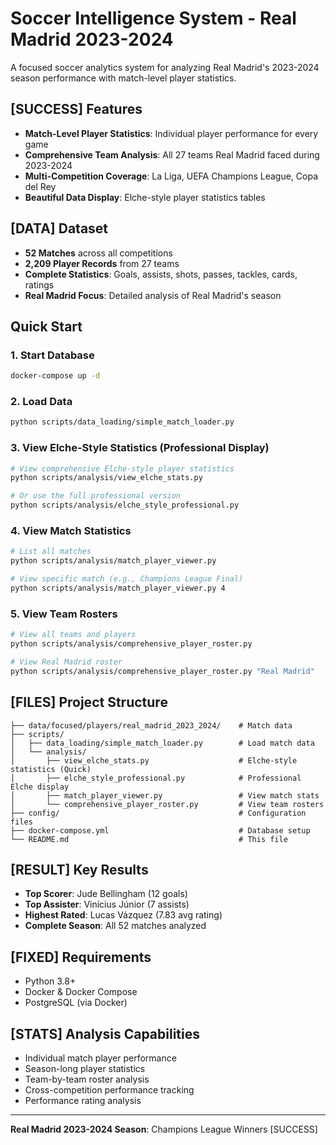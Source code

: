 # Soccer Intelligence System - Real Madrid 2023-2024

A focused soccer analytics system for analyzing Real Madrid's 2023-2024 season performance with match-level player statistics.

## [SUCCESS] Features

- **Match-Level Player Statistics**: Individual player performance for every game
- **Comprehensive Team Analysis**: All 27 teams Real Madrid faced during 2023-2024
- **Multi-Competition Coverage**: La Liga, UEFA Champions League, Copa del Rey
- **Beautiful Data Display**: Elche-style player statistics tables

## [DATA] Dataset

- **52 Matches** across all competitions
- **2,209 Player Records** from 27 teams
- **Complete Statistics**: Goals, assists, shots, passes, tackles, cards, ratings
- **Real Madrid Focus**: Detailed analysis of Real Madrid's season

## Quick Start

### 1. Start Database
```bash
docker-compose up -d
```

### 2. Load Data
```bash
python scripts/data_loading/simple_match_loader.py
```

### 3. View Elche-Style Statistics (Professional Display)
```bash
# View comprehensive Elche-style player statistics
python scripts/analysis/view_elche_stats.py

# Or use the full professional version
python scripts/analysis/elche_style_professional.py
```

### 4. View Match Statistics
```bash
# List all matches
python scripts/analysis/match_player_viewer.py

# View specific match (e.g., Champions League Final)
python scripts/analysis/match_player_viewer.py 4
```

### 5. View Team Rosters
```bash
# View all teams and players
python scripts/analysis/comprehensive_player_roster.py

# View Real Madrid roster
python scripts/analysis/comprehensive_player_roster.py "Real Madrid"
```

## [FILES] Project Structure

```
├── data/focused/players/real_madrid_2023_2024/    # Match data
├── scripts/
│   ├── data_loading/simple_match_loader.py        # Load match data
│   └── analysis/
│       ├── view_elche_stats.py                    # Elche-style statistics (Quick)
│       ├── elche_style_professional.py            # Professional Elche display
│       ├── match_player_viewer.py                 # View match stats
│       └── comprehensive_player_roster.py         # View team rosters
├── config/                                        # Configuration files
├── docker-compose.yml                             # Database setup
└── README.md                                      # This file
```

## [RESULT] Key Results

- **Top Scorer**: Jude Bellingham (12 goals)
- **Top Assister**: Vinícius Júnior (7 assists)  
- **Highest Rated**: Lucas Vázquez (7.83 avg rating)
- **Complete Season**: All 52 matches analyzed

## [FIXED] Requirements

- Python 3.8+
- Docker & Docker Compose
- PostgreSQL (via Docker)

## [STATS] Analysis Capabilities

- Individual match player performance
- Season-long player statistics
- Team-by-team roster analysis
- Cross-competition performance tracking
- Performance rating analysis

---

**Real Madrid 2023-2024 Season**: Champions League Winners [SUCCESS] 